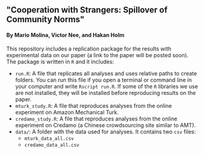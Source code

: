 ## "Cooperation with Strangers: Spillover of Community Norms"
#### By Mario Molina, Victor Nee, and Hakan Holm

This repository includes a replication package for the results with experimental data on our paper (a link to the paper will be posted soon). The package is written in `R` and it includes:

- `run.R`: A file that replicates all analyses and uses relative paths to create folders. You can run this file if you open a terminal or command line in your computer and write `Rscript run.R`. If some of the `R` libraries we use are not installed, they will be installed before reproducing results on the paper.
- `mturk_study.R`: A file that reproduces analyses from the online experiment on Amazon Mechanical Turk.
- `credamo_study.R`: A file that reproduces analyses from the online experiment on Credamo (a Chinese crowdsourcing site similar to AMT).
- `data/`: A folder with the data used for analyses. It contains two `csv` files:
  - `mturk_data_all.csv`
  - `credamo_data_all.csv`
